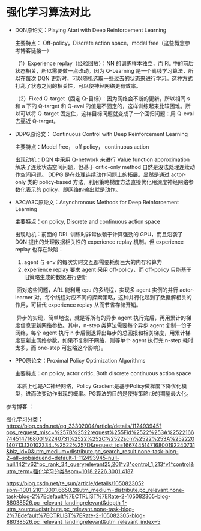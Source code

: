 # 强化学习算法对比

* DQN原论文：Playing Atari with Deep Reinforcement Learning

  主要特点： Off-policy，Discrete action space，model free（这些概念参考博客链接一）

  （1）Experience replay（经验回放）：NN 的训练样本独立，而 RL 中的前后状态相关，所以需要做一点改动。因为 Q-Learning 是一个离线学习算法，所以在每次 DQN 更新时，可以随机选取一些过去的状态来进行学习。这种方式打乱了状态之间的相关性，可以使神经网络更有效率。

  （2）Fixed Q-target（固定 Q-目标）：因为网络会不断的更新，所以相同 s 和 a 下的 Q-target 和 Q-eval 的值是不固定的，这样训练起来比较困难。所以可以将 Q-target 固定住，这样目标问题就变成了一个回归问题：用 Q-eval 去逼近 Q-target。

  

* DDPG原论文： Continuous Control with Deep Reinforcement Learning

  主要特点：Model free， off policy， continuous action

  出现动机：DQN 中采用 Q-network 来进行 Value function approximation 解决了连续状态空间问题，但基于 critic-only method 自然是没法处理连续动作空间问题。 DDPG 是在处理连续动作问题上的拓展。显然是通过 actor-only 类的 policy-based 方法，利用策略梯度方法直接优化用深度神经网络参数化表示的 policy，即网络的输出就是动作。

  

* A2C/A3C原论文：Asynchronous Methods for Deep Reinforcement Learning

  主要特点：on policy, Discrete and continuous action space

  出现动机：前面的 DRL 训练时非常依赖于计算强劲的 GPU，而且沿袭了 DQN 提出的处理数据相关性的 experience replay 机制。但 experience replay 也存在缺陷：

  1. agent 与 env 的每次实时交互都需要耗费巨大的内存和算力
  2. experience replay 要求 agent 采用 off-policy，而 off-policy 只能基于旧策略生成的数据进行更新

  ​     面对这些问题，ARL 能利用 cpu 的多线程，实现多 agent 实例的并行 actor-learner 对，每个线程对应不同的探索策略，这种并行化起到了数据解相关的作用，可替代 experience replay 从而节省存储开销。

  ​     异步的实现，简单地说，就是等所有的异步 agent 执行完后，再用累计的梯度信息更新网络参数。其中，n-step 类算法需要每个异步 agent 复制一份子网络，每个 agent 执行 n 步后倒退算出每步的总回报和相关梯度，用累计梯度更新主网络参数。如果不复制子网络，则等单个 agent 执行完 n-step 耗时太多，而 one-step 可忽略这个影响）。

  

* PPO原论文：Proximal Policy Optimization Algorithms

  主要特点：on policy, actor critic, Both discrete continuous action space

  ​     本质上也是AC神经网络，Policy Gradient是基于Policy做梯度下降优化模型，进而改变动作出现的概率。PG算法的目的是使得策略πθ的期望最大化。



参考博客 ：

强化学习分类：https://blog.csdn.net/qq_33302004/article/details/112493945?ops_request_misc=%257B%2522request%255Fid%2522%253A%2522166744514716800192240731%2522%252C%2522scm%2522%253A%252220140713.130102334..%2522%257D&request_id=166744514716800192240731&biz_id=0&utm_medium=distribute.pc_search_result.none-task-blog-2~all~sobaiduend~default-1-112493945-null-null.142^v62^pc_rank_34_queryrelevant25,201^v3^control_1,213^v1^control&utm_term=强化学习分类&spm=1018.2226.3001.4187

https://blog.csdn.net/te_sun/article/details/105082305?spm=1001.2101.3001.6650.2&utm_medium=distribute.pc_relevant.none-task-blog-2%7Edefault%7ECTRLIST%7ERate-2-105082305-blog-88038526.pc_relevant_landingrelevant&depth_1-utm_source=distribute.pc_relevant.none-task-blog-2%7Edefault%7ECTRLIST%7ERate-2-105082305-blog-88038526.pc_relevant_landingrelevant&utm_relevant_index=5